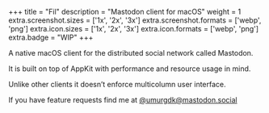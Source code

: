 +++
title = "Fil"
description = "Mastodon client for macOS"
weight = 1
extra.screenshot.sizes = ['1x', '2x', '3x']
extra.screenshot.formats = ['webp', 'png']
extra.icon.sizes = ['1x', '2x', '3x']
extra.icon.formats = ['webp', 'png']
extra.badge = "WIP"
+++

A native macOS client for the distributed social network called Mastodon.

It is built on top of AppKit with performance and resource usage in mind. 

Unlike other clients it doesn’t enforce multicolumn user interface.

If you have feature requests find me at
[@umurgdk@mastodon.social](https://mastodon.social/@umurgdk)